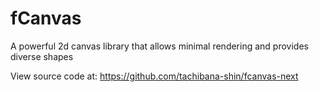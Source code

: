 # fCanvas

A powerful 2d canvas library that allows minimal rendering and provides diverse shapes

View source code at: https://github.com/tachibana-shin/fcanvas-next
